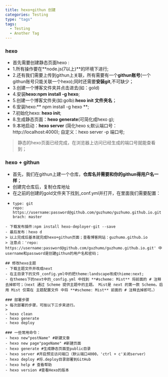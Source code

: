 ```yaml
---
title: hexo+githun 创建
categories: Testing
type: "tags"
tags:
  - Testing
  - Another Tag
---
```


### hexo
- 首先需要创建静态页面hexo :
- 1.所有操作要在**node.js(7以上)**的环境下进行;
- 2.还有我们需要上传到githun上关联，所有需要有一个**githun账号**(一个githun账号只能关联一个hexo);同时还需要**安装git**,不可缺少；
- 3.创建一个博客文件夹并点击进去(如：gold)
- 4.安装**hexo:npm install -g hexo**;
- 5.创建一个博客文件夹(如:golb):**hexo init 文件夹名**；
- 6.安装hexo:** npm install -g hexo **;
- 7.初始化hexo: **hexo init**;
- 8.生成静态页面：**hexo generate**(可简化成hexo g);
- 9.本地启动：**hexo server** (简化hexo s;默认端口号：http://localhost:4000); 自定义：hexo server -p 端口号;
> 静态的hexo页面已经完成，在浏览器上访问已经生成的端口号就能查看到；

### hexo + githun 
- 首先，我们在githun上建一个仓库，**仓库名并需要和你的githun得用户名一样**；
- 创建完仓库后，复制仓库地址
- 在之前的创建的gold文件夹下找到_conf.yml并打开，在里面我们需要配置：
- ```deploy:
  type: git
  repo: https://username:password@github.com/guzhumo/guzhumo.github.io.git
  brach: master
```
- 下载发布插件:npm install hexo-deployer-git --save
- 最后发布：hexo d
> 以上完成后基本就完成hexo+githun页面；查看博客网站：guzhumo.github.io
> 注意点：'repo: https://username:password@github.com/guzhumo/guzhumo.github.io.git' 中username和password是创建githun的用户名和密码；

## 修改hexo主题
- 下载主题文件并改成next
- 在主目录下的文件_config.yml中的把theme:landscape改成thieme:next;
- 在themes下的next中的_config.yml 中找到 **#scheme: Mist** 将前面的 # 注释去掉即可；（next 通过 Scheme 提供主题中的主题。 Mist是 next 的第一款 Scheme。启用 Mist 仅需在 主题配置文件 中将 **#scheme: Mist** 前面的 # 注释去掉即可。）

### 部署步骤
> 每次部署的步骤，可按以下三步来进行。
> 
- hexo clean
- hexo generate
- hexo deploy

### 一些常用命令：
- hexo new"postName" #新建文章
- hexo new page"pageName" #新建页面
- hexo generate #生成静态页面至public目录
- hexo server #开启预览访问端口（默认端口4000，'ctrl + c'关闭server）
- hexo deploy #将.deploy目录部署到GitHub
- hexo help # 查看帮助
- hexo version #查看Hexo的版本